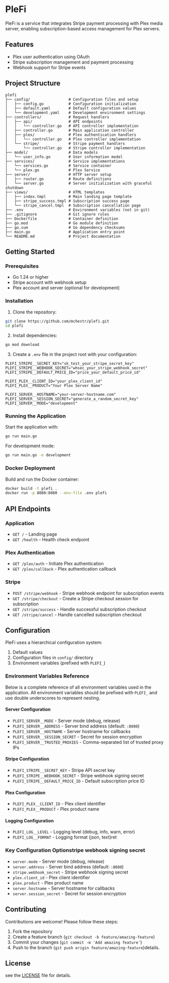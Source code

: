 # PleFi

PleFi is a service that integrates Stripe payment processing with Plex media server, enabling subscription-based access management for Plex servers.

## Features

- Plex user authentication using OAuth
- Stripe subscription management and payment processing
- Webhook support for Stripe events

## Project Structure

```
plefi
├── config/                 # Configuration files and setup
│   ├── config.go           # Configuration initialization
│   ├── default.yaml        # Default configuration values
│   └── development.yaml    # Development environment settings
├── controllers/            # Request handlers
│   ├── api/                # API endpoints
│   │   └── controller.go   # API controller implementation
│   ├── controller.go       # Main application controller
│   ├── plex/               # Plex authentication handlers
│   │   └── controller.go   # Plex controller implementation
│   └── stripe/             # Stripe payment handlers
│       └── controller.go   # Stripe controller implementation
├── model/                  # Data models
│   └── user_info.go        # User information model
├── services/               # Service implementations
│   └── services.go         # Service container
│   └── plex.go             # Plex Service
├── server/                 # HTTP server setup
│   ├── router.go           # Route definitions
│   └── server.go           # Server initialization with graceful shutdown
├── views/                  # HTML templates
│   ├── index.tmpl          # Main landing page template
│   ├── stripe_success.tmpl # Subscription success page
│   └── stripe_cancel.tmpl  # Subscription cancellation page
├── .env                    # Environment variables (not in git)
├── .gitignore              # Git ignore rules
├── Dockerfile              # Container definition
├── go.mod                  # Go module definition
├── go.sum                  # Go dependency checksums
├── main.go                 # Application entry point
└── README.md               # Project documentation
```

## Getting Started

### Prerequisites

- Go 1.24 or higher
- Stripe account with webhook setup
- Plex account and server (optional for development)

### Installation

1. Clone the repository:

```bash
git clone https://github.com/mchestr/plefi.git
cd plefi
```

2. Install dependencies:

```bash
go mod download
```

3. Create a `.env` file in the project root with your configuration:

```
PLEFI_STRIPE__SECRET_KEY="sk_test_your_stripe_secret_key"
PLEFI_STRIPE__WEBHOOK_SECRET="whsec_your_stripe_webhook_secret"
PLEFI_STRIPE__DEFAULT_PRICE_ID="price_your_default_price_id"

PLEFI_PLEX__CLIENT_ID="your_plex_client_id"
PLEFI_PLEX__PRODUCT="Your Plex Server Name"

PLEFI_SERVER__HOSTNAME="your-server-hostname.com"
PLEFI_SERVER__SESSION_SECRET="generate_a_random_secret_key"
PLEFI_SERVER__MODE="development"
```

### Running the Application

Start the application with:

```bash
go run main.go
```

For development mode:

```bash
go run main.go -e development
```

### Docker Deployment

Build and run the Docker container:

```bash
docker build -t plefi .
docker run -p 8080:8080 --env-file .env plefi
```

## API Endpoints

### Application

- `GET /` - Landing page
- `GET /health` - Health check endpoint

### Plex Authentication

- `GET /plex/auth` - Initiate Plex authentication
- `GET /plex/callback` - Plex authentication callback

### Stripe

- `POST /stripe/webhook` - Stripe webhook endpoint for subscription events
- `GET /stripe/checkout` - Create a Stripe checkout session for subscription
- `GET /stripe/success` - Handle successful subscription checkout
- `GET /stripe/cancel` - Handle cancelled subscription checkout

## Configuration

PleFi uses a hierarchical configuration system:

1. Default values
2. Configuration files in `config/` directory
3. Environment variables (prefixed with `PLEFI_`)

### Environment Variables Reference

Below is a complete reference of all environment variables used in the application. All environment variables should be prefixed with `PLEFI_` and use double underscores to represent nesting.

#### Server Configuration
- `PLEFI_SERVER__MODE` - Server mode (debug, release)
- `PLEFI_SERVER__ADDRESS` - Server bind address (default: `:8080`)
- `PLEFI_SERVER__HOSTNAME` - Server hostname for callbacks
- `PLEFI_SERVER__SESSION_SECRET` - Secret for session encryption
- `PLEFI_SERVER__TRUSTED_PROXIES` - Comma-separated list of trusted proxy IPs

#### Stripe Configuration
- `PLEFI_STRIPE__SECRET_KEY` - Stripe API secret key
- `PLEFI_STRIPE__WEBHOOK_SECRET` - Stripe webhook signing secret
- `PLEFI_STRIPE__DEFAULT_PRICE_ID` - Default subscription price ID

#### Plex Configuration
- `PLEFI_PLEX__CLIENT_ID` - Plex client identifier
- `PLEFI_PLEX__PRODUCT` - Plex product name

#### Logging Configuration
- `PLEFI_LOG__LEVEL` - Logging level (debug, info, warn, error)
- `PLEFI_LOG__FORMAT` - Logging format (json, text)ret

### Key Configuration Optionstripe webhook signing secret
- `server.mode` - Server mode (debug, release)
- `server.address` - Server bind address (default: `:8080`)
- `stripe.webhook_secret` - Stripe webhook signing secret
- `plex.client_id` - Plex client identifier
- `plex.product` - Plex product name
- `server.hostname` - Server hostname for callbacks
- `server.session_secret` - Secret for session encryption

## Contributing

Contributions are welcome! Please follow these steps:

1. Fork the repository
2. Create a feature branch (`git checkout -b feature/amazing-feature`)
3. Commit your changes (`git commit -m 'Add amazing feature'`)
4. Push to the branch (`git push origin feature/amazing-feature`)details.

## License

see the [LICENSE](LICENSE) file for details.
